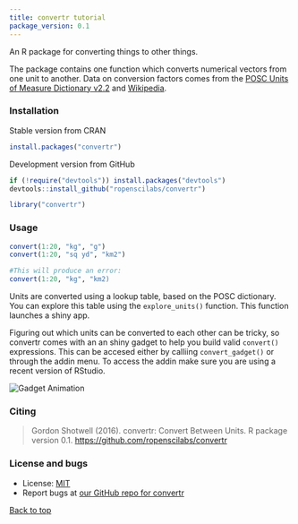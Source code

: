 ```yaml
---
title: convertr tutorial
package_version: 0.1
---
```




An R package for converting things to other things.

The package contains one function which converts numerical vectors from one unit to another. Data on conversion factors comes from the [POSC Units of Measure Dictionary v2.2](http://w3.energistics.org/uom/poscUnits22.xml) and [Wikipedia](https://en.wikipedia.org/wiki/Conversion_of_units).


### Installation

Stable version from CRAN


```r
install.packages("convertr")
```


Development version from GitHub


```r
if (!require("devtools")) install.packages("devtools")
devtools::install_github("ropenscilabs/convertr")
```


```r
library("convertr")
```


### Usage


```r
convert(1:20, "kg", "g")
convert(1:20, "sq yd", "km2")

#This will produce an error:
convert(1:20, "kg", "km2)
```

Units are converted using a lookup table, based on the POSC dictionary. You can explore this table using the `explore_units()` function. This function launches a shiny app.

Figuring out which units can be converted to each other can be tricky, so convertr comes with an an shiny gadget to help you build valid `convert()` expressions. This can be accesed either by calliing `convert_gadget()` or through the addin menu. To access the addin make sure you are using a recent version of RStudio.

![Gadget Animation](/img/tutorial-images/convertr/convertr_gif.gif)

### Citing

> Gordon Shotwell (2016). convertr: Convert Between Units. R package version 0.1. https://github.com/ropenscilabs/convertr


### License and bugs

* License: [MIT](http://opensource.org/licenses/MIT)
* Report bugs at [our GitHub repo for convertr](https://github.com/ropenscilabs/convertr/issues?state=open)


[Back to top](#top)

